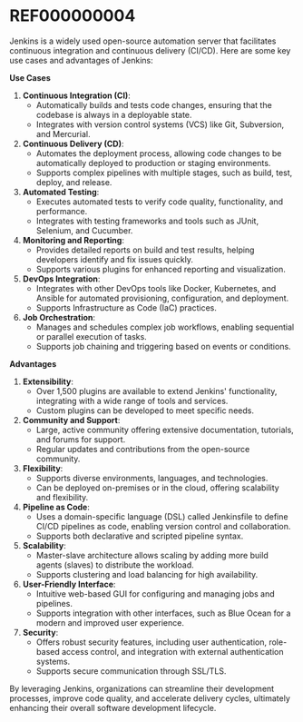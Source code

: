 # REF000000004
Jenkins is a widely used open-source automation server that facilitates continuous integration and continuous delivery (CI/CD). Here are some key use cases and advantages of Jenkins:

**Use Cases**

1. **Continuous Integration (CI)**:
    - Automatically builds and tests code changes, ensuring that the codebase is always in a deployable state.
    - Integrates with version control systems (VCS) like Git, Subversion, and Mercurial.
2. **Continuous Delivery (CD)**:
    - Automates the deployment process, allowing code changes to be automatically deployed to production or staging environments.
    - Supports complex pipelines with multiple stages, such as build, test, deploy, and release.
3. **Automated Testing**:
    - Executes automated tests to verify code quality, functionality, and performance.
    - Integrates with testing frameworks and tools such as JUnit, Selenium, and Cucumber.
4. **Monitoring and Reporting**:
    - Provides detailed reports on build and test results, helping developers identify and fix issues quickly.
    - Supports various plugins for enhanced reporting and visualization.
5. **DevOps Integration**:
    - Integrates with other DevOps tools like Docker, Kubernetes, and Ansible for automated provisioning, configuration, and deployment.
    - Supports Infrastructure as Code (IaC) practices.
6. **Job Orchestration**:
    - Manages and schedules complex job workflows, enabling sequential or parallel execution of tasks.
    - Supports job chaining and triggering based on events or conditions.

**Advantages**

1. **Extensibility**:
    - Over 1,500 plugins are available to extend Jenkins' functionality, integrating with a wide range of tools and services.
    - Custom plugins can be developed to meet specific needs.
2. **Community and Support**:
    - Large, active community offering extensive documentation, tutorials, and forums for support.
    - Regular updates and contributions from the open-source community.
3. **Flexibility**:
    - Supports diverse environments, languages, and technologies.
    - Can be deployed on-premises or in the cloud, offering scalability and flexibility.
4. **Pipeline as Code**:
    - Uses a domain-specific language (DSL) called Jenkinsfile to define CI/CD pipelines as code, enabling version control and collaboration.
    - Supports both declarative and scripted pipeline syntax.
5. **Scalability**:
    - Master-slave architecture allows scaling by adding more build agents (slaves) to distribute the workload.
    - Supports clustering and load balancing for high availability.
6. **User-Friendly Interface**:
    - Intuitive web-based GUI for configuring and managing jobs and pipelines.
    - Supports integration with other interfaces, such as Blue Ocean for a modern and improved user experience.
7. **Security**:
    - Offers robust security features, including user authentication, role-based access control, and integration with external authentication systems.
    - Supports secure communication through SSL/TLS.

By leveraging Jenkins, organizations can streamline their development processes, improve code quality, and accelerate delivery cycles, ultimately enhancing their overall software development lifecycle.

